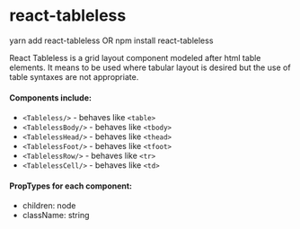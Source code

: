 # react-tableless
yarn add react-tableless
OR
npm install react-tableless

React Tableless is a grid layout component modeled after html table elements. It means to be used where tabular layout is desired but the use of table syntaxes are not appropriate.

#### Components include:
  * ```<Tableless/>``` - behaves like ```<table>```
  * ```<TablelessBody/>``` - behaves like ```<tbody>```
  * ```<TablelessHead/>``` - behaves like ```<thead>```
  * ```<TablelessFoot/>``` - behaves like ```<tfoot>```
  * ```<TablelessRow/>``` - behaves like ```<tr>```
  * ```<TablelessCell/>``` - behaves like ```<td>```

#### PropTypes for each component:
  * children: node
  * className: string
